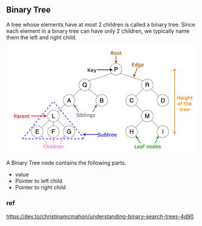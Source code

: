 ## Binary Tree
A tree whose elements have at most 2 children is called a binary tree. Since each element in a binary tree can have only 2 children, we typically name them the left and right child.

![](./binary_tree_graph.png)

A Binary Tree node contains the following parts.
- value
- Pointer to left child
- Pointer to right child


### ref 
https://dev.to/christinamcmahon/understanding-binary-search-trees-4d90
